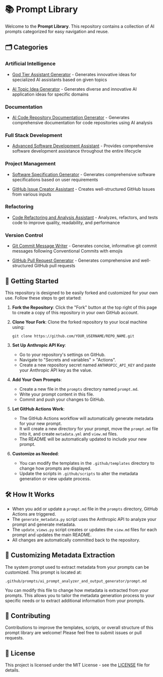 # 📚 Prompt Library

Welcome to the **Prompt Library**. This repository contains a collection of AI prompts categorized for easy navigation and reuse.

## 🗂️ Categories



### Artificial Intelligence



- [God Tier Assistant Generator](prompts/god_tier_assistant_generator/view.md) - Generates innovative ideas for specialized AI assistants based on given topics


- [AI Topic Idea Generator](prompts/ai_topic_idea_generator/view.md) - Generates diverse and innovative AI application ideas for specific domains




### Documentation



- [AI Code Repository Documentation Generator](prompts/ai_code_repository_documentation_generator/view.md) - Generates comprehensive documentation for code repositories using AI analysis




### Full Stack Development



- [Advanced Software Development Assistant](prompts/advanced_software_development_assistant/view.md) - Provides comprehensive software development assistance throughout the entire lifecycle




### Project Management



- [Software Specification Generator](prompts/software_specification_generator/view.md) - Generates comprehensive software specifications based on user requirements


- [GitHub Issue Creator Assistant](prompts/github_issue_creator_assistant/view.md) - Creates well-structured GitHub Issues from various inputs




### Refactoring



- [Code Refactoring and Analysis Assistant](prompts/code_refactoring_analysis_assistant/view.md) - Analyzes, refactors, and tests code to improve quality, readability, and performance




### Version Control



- [Git Commit Message Writer](prompts/git_commit_message_writer/view.md) - Generates concise, informative git commit messages following Conventional Commits with emojis


- [GitHub Pull Request Generator](prompts/github_pull_request_generator/view.md) - Generates comprehensive and well-structured GitHub pull requests




## 🚀 Getting Started

This repository is designed to be easily forked and customized for your own use. Follow these steps to get started:

1. **Fork the Repository**: Click the "Fork" button at the top right of this page to create a copy of this repository in your own GitHub account.

2. **Clone Your Fork**: Clone the forked repository to your local machine using:

   ```
   git clone https://github.com/YOUR_USERNAME/REPO_NAME.git
   ```

3. **Set Up Anthropic API Key**:
   - Go to your repository's settings on GitHub.
   - Navigate to "Secrets and variables" > "Actions".
   - Create a new repository secret named `ANTHROPIC_API_KEY` and paste your Anthropic API key as the value.

4. **Add Your Own Prompts**:
   - Create a new file in the `prompts` directory named `prompt.md`.
   - Write your prompt content in this file.
   - Commit and push your changes to GitHub.

5. **Let GitHub Actions Work**:
   - The GitHub Actions workflow will automatically generate metadata for your new prompt.
   - It will create a new directory for your prompt, move the `prompt.md` file into it, and create `metadata.yml` and `view.md` files.
   - The README will be automatically updated to include your new prompt.

6. **Customize as Needed**:
   - You can modify the templates in the `.github/templates` directory to change how prompts are displayed.
   - Update the scripts in `.github/scripts` to alter the metadata generation or view update process.

## 🛠️ How It Works

- When you add or update a `prompt.md` file in the `prompts` directory, GitHub Actions are triggered.
- The `generate_metadata.py` script uses the Anthropic API to analyze your prompt and generate metadata.
- The `update_views.py` script creates or updates the `view.md` files for each prompt and updates the main README.
- All changes are automatically committed back to the repository.

## 🔧 Customizing Metadata Extraction

The system prompt used to extract metadata from your prompts can be customized. This prompt is located at:

```
.github/prompts/ai_prompt_analyzer_and_output_generator/prompt.md
```

You can modify this file to change how metadata is extracted from your prompts. This allows you to tailor the metadata generation process to your specific needs or to extract additional information from your prompts.

## 📝 Contributing

Contributions to improve the templates, scripts, or overall structure of this prompt library are welcome! Please feel free to submit issues or pull requests.

## 📄 License

This project is licensed under the MIT License - see the [LICENSE](LICENSE.md) file for details.